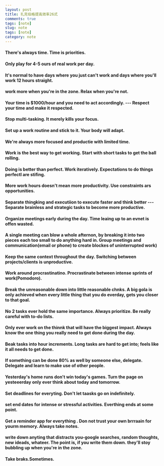 ```yaml
---
layout: post
title: 扎克伯格提高效率26式
comments: true
tags: [note]
slug: note
tags: [note]
category: note
---
```



#### There's always time. Time is priorities.

#### Only play for 4-5 ours of real work per day.

#### It's normal to have days where you just can't work and days where you'll work 12 hours straight.
  
#### work more when you're in the zone. Relax when you're not.
  
#### Your time is $1000/hour and you need to act accordingly. --- Respect your time and make it respected.

#### Stop multi-tasking. It merely kills your focus.

#### Set up a work routine and stick to it. Your body will adapt.

#### We're always more focused and productie with limited time.

#### Work is the best way to get working. Start with short tasks to get the ball rolling.

#### Doing is better than perfect.  Work iteratively. Expectations to do things perfectl are stifing.

#### More work hours doesn't mean more productivity. Use constraints ars opportunities.

#### Separate thingking and executiion to execute faster and think better --- Separate brainless and strategic tasks to become more productive.


#### Organize meetings early during the day. Time leaing up to an evnet is offen  wasted.

#### A single meeting can blow a whole afternon, by breaking it into two pieces each too small to do anything hard in.   Group meetings and communication(email or phone) to create blockes of uninterrupted work)

#### Keep the same context throughout the day. Switching between projects/clients is unproductive. 


#### Work around procrastinatino. Procrastinate between intense sprints of work(Pomodoro).

#### Break the unreasonable down into little reasonable chnks. A big gola is only achieved when every little thing that you do everday, gets you closer to that goal.

#### No 2 tasks ever hold the same importance. Always prioritize.  Be really careful with to-do lists.


#### Only ever work on the thinnk that will have the biggest impact.  Always know the one thing you really need to get done during the day.

#### Beak tasks into hour increments. Long tasks are hard to get into; feels like it all needs to get done.

#### If something can be done 80% as well by someone else, delegate. Delegate and learn to make use of other people.

#### Yesterday's home runs don't win today's games. Turn the page on yesteeerday only ever think about today and tomorrow. 

#### Set deadlines for everyting. Don't let taasks go on indefinitely.

#### set end dates for intense or stressful activities. Everthing ends at some point.

#### Get a reminder app for everything . Don not trust your own brrraain for yourm memory.  Always take notes.

#### write down anyting that distracts you-google searches, random thoughts, new ideads, whateer. The point is, if you write them down. they'll stoy bubbling up when you're in the zone. 

#### Take braks.Sometimes.






